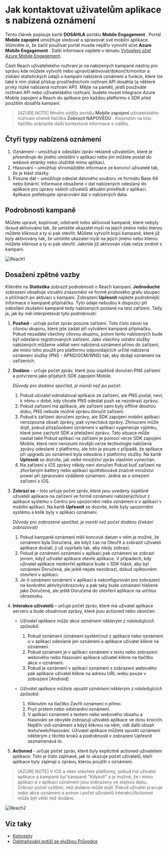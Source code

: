 <properties 
   pageTitle="Azure mobilní zapojení uživatelské rozhraní - Reach" 
   description="Naučte se Kontaktujte uživatele aplikace s nabízená oznámení pomocí zapojení Mobile Azure" 
   services="mobile-engagement" 
   documentationCenter="" 
   authors="piyushjo" 
   manager="dwrede" 
   editor=""/>

<tags
   ms.service="mobile-engagement"
   ms.devlang="na"
   ms.topic="article"
   ms.tgt_pltfrm="mobile-multiple"
   ms.workload="mobile" 
   ms.date="08/19/2016"
   ms.author="piyushjo"/>


# <a name="how-to-reach-out-to-the-users-of-your-application-with-push-notifications"></a>Jak kontaktovat uživatelům aplikace s nabízená oznámení

Tento článek popisuje kartě **DOSÁHLA** portálu **Mobile Engagement** . Portál **Mobile zapojení** umožňuje sledovat a spravovat své mobilní aplikace. Všimněte si, že začít používat portál musíte nejdřív vytvořit účet **Azure Mobile Engagement** . Další informace najdete v tématu [Vytvoření účet Azure Mobile Engagement](mobile-engagement-create.md).

Části Reach uživatelského rozhraní je na nabízených kampaně nástroj pro správu kde můžete vytvořit nebo upravit/aktivovat/dokončit/monitor a získání statistických údajů o kampaní nabízená oznámení a funkce, které lze také k nim získat přístup prostřednictvím rozhraní API dosáhla (a některé prvky nízké nabízená rozhraní API). Mějte na paměti, jestli používáte rozhraní API nebo uživatelského rozhraní, budete muset integrace Azure Mobile zapojení a Reach do aplikace pro každou platformu s SDK před použitím dosáhla kampaní.

>[AZURE.NOTE] Mnoho oddíly portálu **Mobile zapojení** uživatelského rozhraní včetně tlačítka **Zobrazit NÁPOVĚDU** . Klepnutím na toto tlačítko zobrazíte další kontextové informace o oddílu.

## <a name="four-types-of-push-notifications"></a>Čtyři typy nabízená oznámení
1.    Oznámení – umožňují k odesílání zpráv reklamě uživatelům, které je přesměruje do jiného umístění v aplikaci nebo jim můžete poslat do webové stránky nebo úložiště mimo aplikaci. 
2.    Hlasování – umožňují shromážděte informace ze koncoví uživatelé tak, že je klást otázky.
3.    Posune dat – umožňuje odeslat datového souboru ve formátu Base 64 nebo binární. Informace obsažené v dat nabízených odeslaný do aplikace pro úpravy vašich uživatelů aktuální prostředí v aplikaci. Aplikace potřebujete zpracování dat v nabízených data.

## <a name="campaign-details"></a>Podrobnosti kampaně

Můžete upravit, kopírovat, odstranit nebo aktivovat kampaně, které nebyly dosud aktivováno tak, že umístíte ukazatel myši na jejich jméno nebo kterou můžete kliknout a ty si pak otevřít. Můžete vytvořit kopii kampaně, které již byly aktivovány tak, že umístíte ukazatel myši na jejich jméno nebo kterou můžete kliknout a ty si pak otevřít. Jakmile již aktivován však nelze změnit s kampaní.
 
![Reach1][18]

## <a name="reach-feedback"></a>Dosažení zpětné vazby

Klikněte na **Statistika** zobrazit podrobnosti o Reach kampaní. **Jednoduché** zobrazení obsahuje vizuální znázornění ve formě pruhového grafu sloupec o příčinách po aktivaci s kampaní. Zobrazení **Upřesnit** najdete podrobnější informace o kampaně připínáčku. Tyto údaje nebudou k dispozici při odesílání zkušební kampaně tedy nabízených poslané na test zařízení. Tady je, jak by měl interpretovat tyto podrobnosti:

1. **Pushed** - určuje počet zpráv posune zařízení. Toto číslo závisí na cílovou skupinu, které jste zadali při vytváření kampaně připínáčku. Pokud nezadáte všechny cílovou skupinu, potom tento nabízených bude být odesláno registrovaných zařízení. Jako všechny ostatní služby nabízených můžeme udělat není nabízená oznámení přímo do zařízení, ale místo toho použít pro platformu odpovídajících určité nabízená oznámení služby (PNS - APNS/GCM/WNS) tak, aby dodají oznámení na zařízeních. 

2.  **Dodáno** - určuje počet zpráv, které jsou úspěšně doručen PNS zařízení a potvrzeno jako přijatých SDK zapojení Mobile. 
        
    *Důvody pro dodáno spočítat, je menší než po počet:*
    
    1. Pokud uživatel odinstaloval aplikace ze zařízení, ale PNS poslal, neví, k němu v době, kdy chcete PNS odeslat push se nezobrazí zprávu.
    2. Pokud zařízení má aplikace, ale zařízení sami byly offline dlouhou dobu, PNS nebude možné zprávu doručit zařízení. 
    3. Pokud k zařízení doručení zprávy, ale SDK zapojení mobilní aplikaci nerozpozná obsah zprávy, pak vynechává zprávy. Zhroucení může dojít, pokud přizpůsobení oznámení v aplikaci vygeneruje výjimku, které jsme zachytit SDK a přetažení zprávu. Tato situace může nastat také Pokud aplikaci na zařízení je pomocí verze SDK zapojení Mobile, která není nerozumí novější verze technologie nabízená zprávy odeslané z platformu, ale toto je pouze v případě, že aplikace při upgradu po oznámení byla odeslána z platformy služby. Na kartě **Upřesnit** se dozvíte, jak velké množství zpráv vlastním vynechán. 
    4. Na zařízení s iOS zprávy někdy není doručen Pokud buď zařízení na zhoršeným battery nebo aplikaci spotřebovává značné množství power při zpracování vzdálené oznámení. Jedná se o omezení zařízení s iOS.   

3.  **Zobrazí se** – toto určuje počet zpráv, které jsou uvedeny úspěšně uživateli aplikace na zařízení ve formě oznámení nabízených/out z aplikace systému v Centru pro upozornění nebo oznámení o v aplikaci v mobilní aplikaci.  Na kartě **Upřesnit** se dozvíte, kolik byly upozornění systému a kolik byly v aplikaci oznámení. 
    
    *Důvody pro zobrazené spočítat, je menší než počet dodáno (čekání zobrazovat)*
    
    1. Pokud kampaně oznámení měli koncové datum v něm je možné, že oznámení byla Doručená, ale když čas na Otevřít a zobrazit uživateli aplikace dostali, ji už vypršelo tak, aby nikdy zobrazí.   
    2. Pokud je oznámení oznámení v aplikaci pak oznámení se zobrazí jenom, když uživatel aplikace otevře aplikace. V případech, kdy uživatel aplikace neotevřel aplikace bude v SDK hlásit, aby byl oznámení Doručená, ale ještě nejste nezobrazí, dokud opětovném otevření v aplikaci. 
    2. Je-li oznámení oznámení v aplikaci a nakonfigurován pro zobrazení na konkrétní aktivity/obrazovky a pak taky bude oznámení hlášené jako Doručená, ale ještě Doručená do otevření aplikace na určitou obrazovku. 
    
4.  **Interakce uživatelů** – určuje počet zpráv, které má uživatel aplikace serveru a bude obsahovat zprávy, které jsou actioned nebo ukončen. 

    - *Uživatel aplikace může akce oznámení některým z následujících způsobů:*
            
        1. Pokud oznámení oznámení systém/out z aplikace nebo oznámení o v aplikaci odeslané jen oznámení a aplikace uživatel klikne na oznámení.
        2. Pokud oznámení je v aplikaci oznámení s textu nebo zobrazení webového nebo hlasování aplikace uživatel klikne na tlačítko akce v oznámení.
        3. Pokud je oznámení v aplikaci oznámení s zobrazení webového pak aplikace uživatel klikne na adresu URL webu pouze v zobrazení [Android]
    
    - *Uživatel aplikace můžete opustit oznámení některým z následujících způsobů:*
    
        1. Kliknutím na tlačítko Zavřít oznámení o přímo. 
        2. Pryč prstem nebo odstranění oznámení. 
        3. V aplikaci oznámení s textem nebo webového obsahu a hlasování se obvykle zobrazují uživateli aplikace ve dvou krocích. Nejdřív vidí oznámení a když kliknou na něm, vidí další obsah textu/web/hlasování. Uživatel aplikace můžete opustit oznámení některým z těchto kroků a podrobností v zobrazení Upřesnit zaznamenává to. 

5.  **Actioned** - určuje počet zpráv, které byly explicitně actioned uživatelem aplikace. Toto je číslo zajímavé, jak to ukazuje počet uživatelů, kteří aplikace byly zajímají o zprávu, kterou použiti v oznámení. 
 
> [AZURE.NOTE] V iOS a oken otevřete platformy, pokud má uživatel aplikace a kampaně byl kampaně "Kdykoli" a je možné, že i mimo aplikaci a v aplikaci oznámení jsou zobrazeny ve stejnou dobu. Zobrazí počet vyššími, než dodáno může dojít. Pokud uživatel pracuje nebo akce oznámení a potom i počet uživatelů interakcí/Actioned může být větší než dodáno. 


![Reach2][19]

## <a name="see-also"></a>Viz taky

- [Koncepty][Link 6]
- [Odstraňování potíží se službou Průvodce][Link 24]

<!--Image references-->
[1]: ./media/mobile-engagement-user-interface-navigation/navigation1.png
[2]: ./media/mobile-engagement-user-interface-home/home1.png
[3]: ./media/mobile-engagement-user-interface-home/home2.png
[4]: ./media/mobile-engagement-user-interface-home/home3.png
[5]: ./media/mobile-engagement-user-interface-home/home4.png
[6]: ./media/mobile-engagement-user-interface-home/home5.png
[7]: ./media/mobile-engagement-user-interface-my-account/myaccount1.png
[8]: ./media/mobile-engagement-user-interface-my-account/myaccount2.png
[9]: ./media/mobile-engagement-user-interface-my-account/myaccount3.png
[10]: ./media/mobile-engagement-user-interface-analytics/analytics1.png
[11]: ./media/mobile-engagement-user-interface-analytics/analytics2.png
[12]: ./media/mobile-engagement-user-interface-analytics/analytics3.png
[13]: ./media/mobile-engagement-user-interface-analytics/analytics4.png
[14]: ./media/mobile-engagement-user-interface-monitor/monitor1.png
[15]: ./media/mobile-engagement-user-interface-monitor/monitor2.png
[16]: ./media/mobile-engagement-user-interface-monitor/monitor3.png
[17]: ./media/mobile-engagement-user-interface-monitor/monitor4.png
[18]: ./media/mobile-engagement-user-interface-reach/reach1.png
[19]: ./media/mobile-engagement-user-interface-reach/reach2.png
[20]: ./media/mobile-engagement-user-interface-reach-campaign/Reach-Campaign1.png
[21]: ./media/mobile-engagement-user-interface-reach-campaign/Reach-Campaign2.png
[22]: ./media/mobile-engagement-user-interface-reach-campaign/Reach-Campaign3.png
[23]: ./media/mobile-engagement-user-interface-reach-campaign/Reach-Campaign4.png
[24]: ./media/mobile-engagement-user-interface-reach-campaign/Reach-Campaign5.png
[25]: ./media/mobile-engagement-user-interface-reach-campaign/Reach-Campaign6.png
[26]: ./media/mobile-engagement-user-interface-reach-campaign/Reach-Campaign7.png
[27]: ./media/mobile-engagement-user-interface-reach-campaign/Reach-Campaign8.png
[28]: ./media/mobile-engagement-user-interface-reach-campaign/Reach-Campaign9.png
[29]: ./media/mobile-engagement-user-interface-reach-criterion/Reach-Criterion1.png
[30]: ./media/mobile-engagement-user-interface-reach-content/Reach-Content1.png
[31]: ./media/mobile-engagement-user-interface-reach-content/Reach-Content2.png
[32]: ./media/mobile-engagement-user-interface-reach-content/Reach-Content3.png
[33]: ./media/mobile-engagement-user-interface-reach-content/Reach-Content4.png
[34]: ./media/mobile-engagement-user-interface-dashboard/dashboard1.png
[35]: ./media/mobile-engagement-user-interface-segments/segments1.png
[36]: ./media/mobile-engagement-user-interface-segments/segments2.png
[37]: ./media/mobile-engagement-user-interface-segments/segments3.png
[38]: ./media/mobile-engagement-user-interface-segments/segments4.png
[39]: ./media/mobile-engagement-user-interface-segments/segments5.png
[40]: ./media/mobile-engagement-user-interface-segments/segments6.png
[41]: ./media/mobile-engagement-user-interface-segments/segments7.png
[42]: ./media/mobile-engagement-user-interface-segments/segments8.png
[43]: ./media/mobile-engagement-user-interface-segments/segments9.png
[44]: ./media/mobile-engagement-user-interface-segments/segments10.png
[45]: ./media/mobile-engagement-user-interface-segments/segments11.png
[46]: ./media/mobile-engagement-user-interface-settings/settings1.png
[47]: ./media/mobile-engagement-user-interface-settings/settings2.png
[48]: ./media/mobile-engagement-user-interface-settings/settings3.png
[49]: ./media/mobile-engagement-user-interface-settings/settings4.png
[50]: ./media/mobile-engagement-user-interface-settings/settings5.png
[51]: ./media/mobile-engagement-user-interface-settings/settings6.png
[52]: ./media/mobile-engagement-user-interface-settings/settings7.png
[53]: ./media/mobile-engagement-user-interface-settings/settings8.png
[54]: ./media/mobile-engagement-user-interface-settings/settings9.png
[55]: ./media/mobile-engagement-user-interface-settings/settings10.png
[56]: ./media/mobile-engagement-user-interface-settings/settings11.png
[57]: ./media/mobile-engagement-user-interface-settings/settings12.png
[58]: ./media/mobile-engagement-user-interface-settings/settings13.png

<!--Link references-->
[Link 1]: mobile-engagement-user-interface.md
[Link 2]: mobile-engagement-troubleshooting-guide.md
[Link 3]: mobile-engagement-how-tos.md
[Link 4]: http://go.microsoft.com/fwlink/?LinkID=525553
[Link 5]: http://go.microsoft.com/fwlink/?LinkID=525554
[Link 6]: http://go.microsoft.com/fwlink/?LinkId=525555
[Link 7]: https://account.windowsazure.com/PreviewFeatures
[Link 8]: https://social.msdn.microsoft.com/Forums/azure/home?forum=azuremobileengagement
[Link 9]: http://azure.microsoft.com/services/mobile-engagement/
[Link 10]: http://azure.microsoft.com/documentation/services/mobile-engagement/
[Link 11]: http://azure.microsoft.com/pricing/details/mobile-engagement/
[Link 12]: mobile-engagement-user-interface-navigation.md
[Link 13]: mobile-engagement-user-interface-home.md
[Link 14]: mobile-engagement-user-interface-my-account.md
[Link 15]: mobile-engagement-user-interface-analytics.md
[Link 16]: mobile-engagement-user-interface-monitor.md
[Link 17]: mobile-engagement-user-interface-reach.md
[Link 18]: mobile-engagement-user-interface-segments.md
[Link 19]: mobile-engagement-user-interface-dashboard.md
[Link 20]: mobile-engagement-user-interface-settings.md
[Link 21]: mobile-engagement-troubleshooting-guide-analytics.md
[Link 22]: mobile-engagement-troubleshooting-guide-apis.md
[Link 23]: mobile-engagement-troubleshooting-guide-push-reach.md
[Link 24]: mobile-engagement-troubleshooting-guide-service.md
[Link 25]: mobile-engagement-troubleshooting-guide-sdk.md
[Link 26]: mobile-engagement-troubleshooting-guide-sr-info.md
[Link 27]: mobile-engagement-user-interface-reach-campaign.md
[Link 28]: mobile-engagement-user-interface-reach-criterion.md
[Link 29]: mobile-engagement-user-interface-reach-content.md
 
